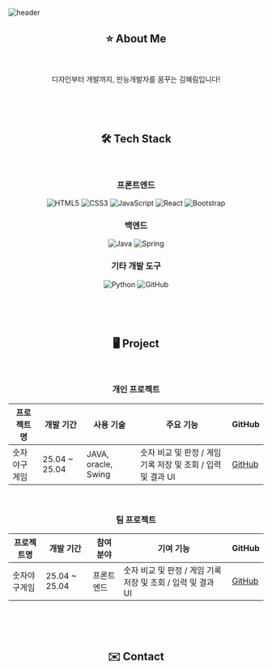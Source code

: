 ![header](https://capsule-render.vercel.app/api?type=venom&color=gradient&customColorList=4&height=300&section=header&text=Welcom%20to%20My%20Github🤩&fontSize=70&fontColor=FCDC4E)

<div align = "center">
  <h2>⭐️ About Me</h2>
  <br>
<p>
  디자인부터 개발까지, 만능개발자를 꿈꾸는 김혜림입니다!
</p>

</div>

<br><br><br>

<!-- 기술 스택 img --->
<div align = "center">
  <h2>🛠️ Tech Stack</h2>
  <br>
  
  <h3>프론트엔드</h3>
  
  ![HTML5](https://img.shields.io/badge/html5-%23E34F26.svg?style=for-the-badge&logo=html5&logoColor=white)
  ![CSS3](https://img.shields.io/badge/css3-%231572B6.svg?style=for-the-badge&logo=css3&logoColor=white)
  ![JavaScript](https://img.shields.io/badge/javascript-%23323330.svg?style=for-the-badge&logo=javascript&logoColor=%23F7DF1E)
  ![React](https://img.shields.io/badge/react-%2320232a.svg?style=for-the-badge&logo=react&logoColor=%2361DAFB)
  ![Bootstrap](https://img.shields.io/badge/bootstrap-%238511FA.svg?style=for-the-badge&logo=bootstrap&logoColor=white)

  <h3>백엔드</h3>
  
  ![Java](https://img.shields.io/badge/java-%23ED8B00.svg?style=for-the-badge&logo=openjdk&logoColor=white)
  ![Spring](https://img.shields.io/badge/spring-%236DB33F.svg?style=for-the-badge&logo=spring&logoColor=white)

  <h3>기타 개발 도구</h3>
  
  ![Python](https://img.shields.io/badge/python-3670A0?style=for-the-badge&logo=python&logoColor=ffdd54)
  ![GitHub](https://img.shields.io/badge/github-%23121011.svg?style=for-the-badge&logo=github&logoColor=white)
  
</div>

<br><br><br>

<div align = "center">
  <h2>🖥 Project</h2>
  <br>
<h3>개인 프로젝트</h3></h3>
  
| 프로젝트명 | 개발 기간 | 사용 기술 | 주요 기능 | GitHub |
|--------------|----------|----------|----------|------------|
| 숫자야구게임 | 25.04 ~ 25.04 | JAVA, oracle, Swing | 숫자 비교 및 판정 / 게임 기록 저장 및 조회 / 입력 및 결과 UI | [GitHub](https://github.com/hyerimmmmm/javaMiniProject) |

<br>

<h3>팀 프로젝트</h3></h3>

| 프로젝트명 | 개발 기간 | 참여 분야 | 기여 기능 | GitHub |
|--------------|----------|----------|----------|------------|
| 숫자야구게임 | 25.04 ~ 25.04 | 프론트 엔드 | 숫자 비교 및 판정 / 게임 기록 저장 및 조회 / 입력 및 결과 UI | [GitHub](https://github.com/hyerimmmmm/javaMiniProject) |

</div>


<br><br><br>


<div align = "center">
  <h2>✉️ Contact</h2>
  <br>

</div>

